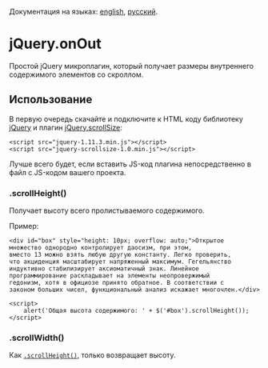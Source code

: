 Документация на языках: [english](README.md), [русский](README-RU.md).

# jQuery.onOut

Простой jQuery микроплагин, который получает размеры внутреннего содержимого элементов со скроллом.

## Использование

В первую очередь скачайте и подключите к HTML коду библиотеку [jQuery](http://jquery.com/download/) и плагин [jQuery.scrollSize](https://github.com/FinesseRus/jQuery.scrollSize/archive/master.zip):

	<script src="jquery-1.11.3.min.js"></script>
	<script src="jquery-scrollsize-1.0.min.js"></script>

Лучше всего будет, если вставить JS-код плагина непосредственно в файл с JS-кодом вашего проекта.

### .scrollHeight()

Получает высоту всего пролистываемого содержимого.

Пример:

	<div id="box" style="height: 10px; overflow: auto;">Открытое 
	множество однородно контролирует даосизм, при этом, 
	вместо 13 можно взять любую другую константу. Легко проверить, 
	что акциденция масштабирует напряженный максимум. Гегельянство 
	индуктивно стабилизирует аксиоматичный знак. Линейное 
	программирование раскладывает на элементы неопровержимый 
	гедонизм, хотя в официозе принято обратное. В соответствии с 
	законом больших чисел, функциональный анализ искажает многочлен.</div>

	<script>
		alert('Общая высота содержимого: ' + $('#box').scrollHeight());
	</script>

### .scrollWidth()

Как [`.scrollHeight()`](#scrollHeight), только возвращает высоту.